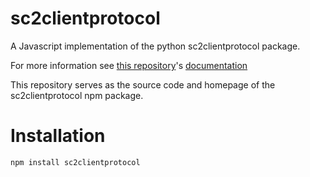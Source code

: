 # sc2clientprotocol
A Javascript implementation of the python sc2clientprotocol package.

For more information see [this repository](https://github.com/Blizzard/s2client-proto)'s [documentation](https://github.com/Blizzard/s2client-proto/blob/master/docs/protocol.md)

This repository serves as the source code and homepage of the sc2clientprotocol npm package.

# Installation

`npm install sc2clientprotocol`
